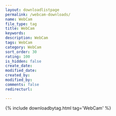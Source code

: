 ```yaml
---
layout: downloadlistpage
permalink: /webcam-downloads/
name: WebCam
file_type: tag
title: WebCam
keywords:
description: WebCam
tags: WebCam
category: WebCam
sort_order: 30
rating: 100
is_hidden: false
create_date:
modified_date:
created_by:
modified_by:
comments: false
redirecturl:

---
```

 {% include downloadbytag.html tag='WebCam' %}
